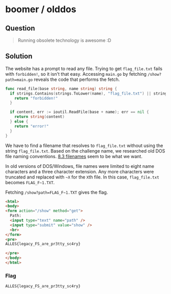 # boomer / olddos

## Question

> Running obsolete technology is awesome :D

## Solution

The website has a prompt to read any file.
Trying to get `flag_file.txt` fails with `forbidden!`, so it isn't that easy.
Accessing `main.go` by fetching `/show?path=main.go` reveals the code that performs the fetch.

```go
func read_file(base string, name string) string {
  if strings.Contains(strings.ToLower(name), "flag_file.txt") || strings.ContainsAny(name, "/") {
    return "forbidden!"
  }

  if content, err := ioutil.ReadFile(base + name); err == nil {
    return string(content)
  } else {
    return "error!"
  }
}
```

We have to find a filename that resolves to `flag_file.txt` without using the string `flag_file.txt`.
Based on the challenge name, we researched old DOS file naming conventions.
[8.3 filenames](https://en.wikipedia.org/wiki/8.3_filename) seem to be what we want.

In old versions of DOS/Windows, file names were limited to eight name characters and a three character extension.
Any more characters were truncated and replaced with `~X` for the `X`th file. In this case, `flag_file.txt` becomes `FLAG_F~1.TXT`.

Fetching `/show?path=FLAG_F~1.TXT` gives the flag.

```html
<html>
<body>
<form action="/show" method="get">
  Path:
  <input type="text" name="path" />
  <input type="submit" value="show" />
  <br>
</form>
<pre>
ALLES{legacy_FS_are_pr3tty_sc4ry}

</pre>
</body>
</html>
```

### Flag

`ALLES{legacy_FS_are_pr3tty_sc4ry}`
